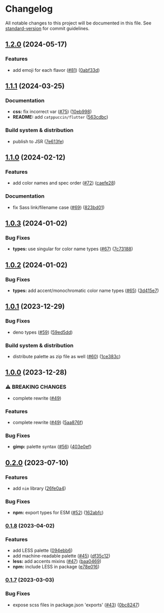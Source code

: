 # Changelog

All notable changes to this project will be documented in this file. See [standard-version](https://github.com/conventional-changelog/standard-version) for commit guidelines.

## [1.2.0](https://github.com/catppuccin/palette/compare/v1.1.1...v1.2.0) (2024-05-17)


### Features

* add emoji for each flavor ([#81](https://github.com/catppuccin/palette/issues/81)) ([0abf33d](https://github.com/catppuccin/palette/commit/0abf33dc577dbfcedd610ace27762fa3446e6010))

## [1.1.1](https://github.com/catppuccin/palette/compare/v1.1.0...v1.1.1) (2024-03-25)


### Documentation

* **css:** fix incorrect var ([#75](https://github.com/catppuccin/palette/issues/75)) ([10eb998](https://github.com/catppuccin/palette/commit/10eb998cd69dad4e2d5c0f3b0bdc81e294de8cb9))
* **README:** add `catppuccin/flutter` ([563cdbc](https://github.com/catppuccin/palette/commit/563cdbccc813ae6716ef8242391e6f9dca8d7596))


### Build system & distribution

* publish to JSR ([7e613fe](https://github.com/catppuccin/palette/commit/7e613fee080f44baba7f7d2710d4bdf3fac90b3c))

## [1.1.0](https://github.com/catppuccin/palette/compare/v1.0.3...v1.1.0) (2024-02-12)


### Features

* add color names and spec order ([#72](https://github.com/catppuccin/palette/issues/72)) ([caefe28](https://github.com/catppuccin/palette/commit/caefe283b1b4e4efe92651346200e0f21b7d25bc))


### Documentation

* fix Sass link/filename case ([#69](https://github.com/catppuccin/palette/issues/69)) ([823bd01](https://github.com/catppuccin/palette/commit/823bd0179d491facf8ca368451dddb713926bc0e))

## [1.0.3](https://github.com/catppuccin/palette/compare/v1.0.2...v1.0.3) (2024-01-02)


### Bug Fixes

* **types:** use singular for color name types ([#67](https://github.com/catppuccin/palette/issues/67)) ([7c73188](https://github.com/catppuccin/palette/commit/7c73188ac7a9ce1415520669be35db50008b9c1c))

## [1.0.2](https://github.com/catppuccin/palette/compare/v1.0.1...v1.0.2) (2024-01-02)


### Bug Fixes

* **types:** add accent/monochromatic color name types ([#65](https://github.com/catppuccin/palette/issues/65)) ([3d415e7](https://github.com/catppuccin/palette/commit/3d415e7c8dd67e332225ce6c7af2700d2c3ad404))

## [1.0.1](https://github.com/catppuccin/palette/compare/v1.0.0...v1.0.1) (2023-12-29)


### Bug Fixes

* deno types ([#59](https://github.com/catppuccin/palette/issues/59)) ([59ed5dd](https://github.com/catppuccin/palette/commit/59ed5dd9061fbbbd7faa52988afab0f821720882))


### Build system & distribution

* distribute palette as zip file as well ([#60](https://github.com/catppuccin/palette/issues/60)) ([1ce383c](https://github.com/catppuccin/palette/commit/1ce383c2c545d6ca4d2e62ab614fe2cf7234bf66))

## [1.0.0](https://github.com/catppuccin/palette/compare/v0.2.0...v1.0.0) (2023-12-28)


### ⚠ BREAKING CHANGES

* complete rewrite ([#49](https://github.com/catppuccin/palette/issues/49))

### Features

* complete rewrite ([#49](https://github.com/catppuccin/palette/issues/49)) ([5aa876f](https://github.com/catppuccin/palette/commit/5aa876f162072b9eecd292fc0d21cedc7395ee69))


### Bug Fixes

* **gimp:** palette syntax ([#56](https://github.com/catppuccin/palette/issues/56)) ([403e0ef](https://github.com/catppuccin/palette/commit/403e0effd3b1ba12e751e0d20e7704f1bc55e28e))

## [0.2.0](https://github.com/catppuccin/palette/compare/v0.1.8...v0.2.0) (2023-07-10)


### Features

* add `nim` library ([26fe0a4](https://github.com/catppuccin/palette/commit/26fe0a4789d730371b84e2b525b8943751491ac8))


### Bug Fixes

* **npm:** export types for ESM ([#52](https://github.com/catppuccin/palette/issues/52)) ([162abfc](https://github.com/catppuccin/palette/commit/162abfceb5b02e1df992ac34ab449e3762eafb67))

### [0.1.8](https://github.com/catppuccin/palette/compare/v0.1.7...v0.1.8) (2023-04-02)


### Features

* add LESS palette ([094ebb6](https://github.com/catppuccin/palette/commit/094ebb62a5229ec0ac77bdaf17d427c16c90d8e0))
* add machine-readable palette ([#45](https://github.com/catppuccin/palette/issues/45)) ([df35c12](https://github.com/catppuccin/palette/commit/df35c12c2fc6d2f7a68315a71fe85327199b883c))
* **less:** add accents mixins ([#47](https://github.com/catppuccin/palette/issues/47)) ([baa0469](https://github.com/catppuccin/palette/commit/baa0469b86b4319b26b1f584827924e562924003))
* **npm:** include LESS in package ([e78e016](https://github.com/catppuccin/palette/commit/e78e016e01d0144ad3b594357e230bb0eccf3c60))

### [0.1.7](https://github.com/catppuccin/palette/compare/v0.1.6...v0.1.7) (2023-03-03)


### Bug Fixes

* expose scss files in package.json 'exports' ([#43](https://github.com/catppuccin/palette/issues/43)) ([0bc8247](https://github.com/catppuccin/palette/commit/0bc8247f1a7d62d8804d8aed1294930caedaf73b))
